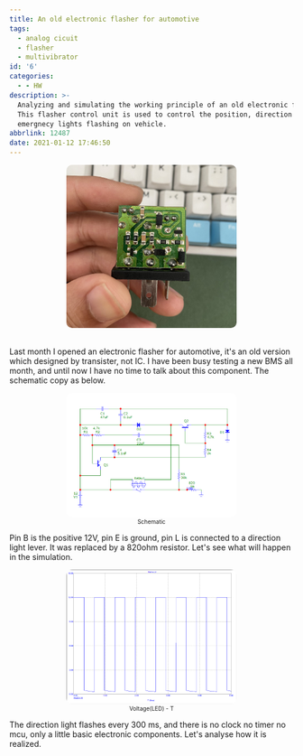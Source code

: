 ```yaml
---
title: An old electronic flasher for automotive
tags:
  - analog cicuit
  - flasher
  - multivibrator
id: '6'
categories:
  - - HW
description: >-
  Analyzing and simulating the working principle of an old electronic flasher.
  This flasher control unit is used to control the position, direction and
  emergnecy lights flashing on vehicle.
abbrlink: 12487
date: 2021-01-12 17:46:50
---
```


<style>
  .box {width:60%; text-align:center; font-size:10px; margin:0 auto;}
  .box img {border-radius: 10px;}
</style>

<div class="box">
  <img src="https://raw.githubusercontent.com/CarloHan/pic-blog/master/pictures/an%20old%20flasher.jpeg" alt="electric flasher"/>
</div>
<br />

Last month I opened an electronic flasher for automotive, it's an old version which designed by transister, not IC. I have been busy testing a new BMS all month, and until now I have no time to talk about this component. The schematic copy as below.

<div class="box">
  <img src="https://raw.githubusercontent.com/CarloHan/pic-blog/master/pictures/flasher%20schematic.png" alt="schematic" />
  Schematic
</div>

Pin B is the positive 12V, pin E is ground, pin L is connected to a direction light lever. It was replaced by a 820ohm resistor. Let's see what will happen in the simulation.

<div class="box">
  <img src="https://raw.githubusercontent.com/CarloHan/pic-blog/master/pictures/flasher%20simulate.png" alt="simulation" />
  Voltage(LED) - T
</div>

The direction light flashes every 300 ms, and there is no clock no timer no mcu, only a little basic electronic components. Let's analyse how it is realized.
